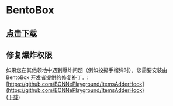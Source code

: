 # BentoBox

## [点击下载](https://www.spigotmc.org/resources/bentobox-bskyblock-acidisland-skygrid-caveblock-aoneblock-boxed.73261/)

## 修复爆炸权限

如果您在其他领地中遇到爆炸问题（例如投掷手榴弹时），您需要安装由 BentoBox 开发者提供的修复补丁。: [https://github.com/BONNePlayground/ItemsAdderHook](https://github.com/BONNePlayground/ItemsAdderHook)  
\([下载](https://ci.codemc.io/job/BONNePlayground/job/ItemsAdderHook/lastBuild/)\)


